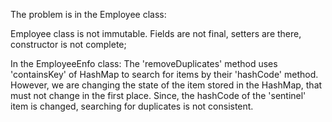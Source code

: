 The problem is in the Employee class:

Employee class is not immutable. Fields are not final, setters are there, constructor is not complete;

In the EmployeeEnfo class:
The 'removeDuplicates' method uses 'containsKey' of HashMap to search for items by their 'hashCode' method.
However, we are changing the state of the item stored in the HashMap, that must not change in the first place. 
Since, the hashCode of the 'sentinel' item is changed, searching for duplicates is not consistent.
 
    

